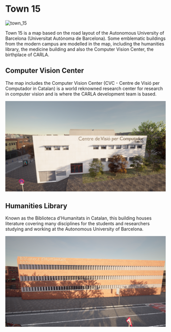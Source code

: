# Town 15

![town_15](./img/catalogue/maps/town15/town15montage.webp)

Town 15 is a map based on the road layout of the Autonomous University of Barcelona (Universitat Autònoma de Barcelona). Some emblematic buildings from the modern campus are modelled in the map, including the humanities library, the medicine building and also the Computer Vision Center, the birthplace of CARLA. 

## Computer Vision Center

The map includes the Computer Vision Center (CVC - Centre de Visió per Computador in Catalan) is a world reknowned research center for research in computer vision and is where the CARLA development team is based. 

![CVC](./img/catalogue/maps/town15/cvc.png)

## Humanities Library 

Known as the Biblioteca d'Humanitats in Catalan, this building houses literature covering many disciplines for the students and researchers studying and working at the Autonomous University of Barcelona. 

![library](./img/catalogue/maps/town15/library.png)